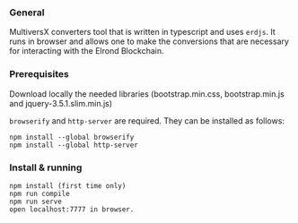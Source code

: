 ### General
MultiversX converters tool that is written in typescript and uses `erdjs`.
It runs in browser and allows one to make the conversions that are necessary for interacting with the Elrond Blockchain.

### Prerequisites

Download locally the needed libraries (bootstrap.min.css, bootstrap.min.js and jquery-3.5.1.slim.min.js)

`browserify` and `http-server` are required. They can be installed as follows:

    npm install --global browserify
    npm install --global http-server

### Install & running

    npm install (first time only)
    npm run compile
    npm run serve
    open localhost:7777 in browser.
